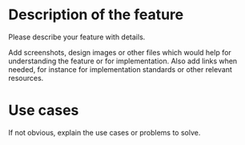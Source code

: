 # Description of the feature

Please describe your feature with details.

Add screenshots, design images or other files which would help for
understanding the feature or for implementation.
Also add links when needed, for instance for implementation standards
or other relevant resources.

# Use cases

If not obvious, explain the use cases or problems to solve.
